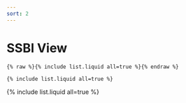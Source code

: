 ```yaml
---
sort: 2
---
```


# SSBI View

```
{% raw %}{% include list.liquid all=true %}{% endraw %}

{% include list.liquid all=true %}
```

{% include list.liquid all=true %}
